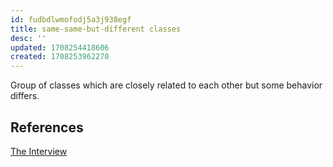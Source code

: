 ```yaml
---
id: fudbdlwmofodj5a3j938egf
title: same-same-but-different classes
desc: ''
updated: 1708254418606
created: 1708253962270
---
```


Group of classes which are closely related to each other but some behavior differs.

## References

[The Interview](https://www.youtube.com/watch?v=7tTfL-DtpXk&ab_channel=BradGroux)
